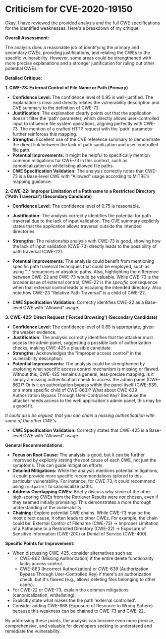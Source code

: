 # Criticism for CVE-2020-19150

Okay, I have reviewed the provided analysis and the full CWE specifications for the identified weaknesses. Here's a breakdown of my critique:

**Overall Assessment:**

The analysis does a reasonable job of identifying the primary and secondary CWEs, providing justifications, and relating the CWEs to the specific vulnerability. However, some areas could be strengthened with more precise explanations and a stronger justification for ruling out other potential CWEs.

**Detailed Critique:**

**1. CWE-73: External Control of File Name or Path (Primary)**

*   **Confidence Level:** The confidence level of 0.85 is well-justified. The explanation is clear and directly relates the vulnerability description and CVE summary to the definition of CWE-73.
*   **Justification:** The explanation clearly points out that the application doesn't filter the 'path' parameter, which directly allows user-controlled input to influence file system operations, aligning perfectly with CWE-73. The mention of a crafted HTTP request with the 'path' parameter further reinforces this mapping.
*   **Strengths:** Excellent use of the CVE reference summary to demonstrate the direct link between the lack of path sanitization and user-controlled file path.
*   **Potential Improvements:** It might be helpful to specifically mention common mitigations for CWE-73 in this context, such as canonicalization or whitelisting allowed file paths.
*   **CWE Specification Validation:**  The analysis correctly notes that CWE-73 is a Base-level CWE with "Allowed" usage according to MITRE's mapping guidance.

**2. CWE-22: Improper Limitation of a Pathname to a Restricted Directory ('Path Traversal') (Secondary Candidate)**

*   **Confidence Level:** The confidence level of 0.75 is reasonable.
*   **Justification:** The analysis correctly identifies the potential for path traversal due to the lack of input validation. The CVE summary explicitly states that the application allows traversal outside the intended directories.
*   **Strengths:**  The relationship analysis with CWE-73 is good, showing how the lack of input validation (CWE-73) directly leads to the possibility of path traversal (CWE-22).
*   **Potential Improvements:** The analysis could benefit from mentioning specific path traversal techniques that could be employed, such as using ".." sequences or absolute paths. Also, highlighting the difference between CWE-22 and CWE-73 would be valuable. While CWE-73 is the broader issue of external control, CWE-22 is the *specific* consequence when that external control leads to escaping the intended directory.  Also note how CWE-23 "Relative Path Traversal" is a child of CWE-22.

*   **CWE Specification Validation:** Correctly identifies CWE-22 as a Base-level CWE with "Allowed" usage.

**3. CWE-425: Direct Request ('Forced Browsing') (Secondary Candidate)**

*   **Confidence Level:** The confidence level of 0.65 is appropriate, given the weaker evidence.
*   **Justification:**  The analysis correctly identifies that the attacker must access the admin panel, suggesting a possible lack of authorization checks, making CWE-425 a plausible candidate.
*   **Strengths:** Acknowledges the "improper access control" in the vulnerability description.
*   **Potential Improvements:** The analysis could be strengthened by exploring what specific access control mechanism is missing or flawed. Without this, CWE-425 remains a general, less-precise mapping. Is it simply a missing authentication check to access the admin panel (CWE-862)? Or is it an authorization bypass within the panel itself (CWE-639, or a more specific child of CWE-863)? What about CWE-639 Authorization Bypass Through User-Controlled Key? Because the attacker needs access to the web application's admin panel, this may be a good fit.

*It could also be argued, that you can chain a missing authentication with some of the other CWE's*
*   **CWE Specification Validation:** Correctly states that CWE-425 is a Base-level CWE with "Allowed" usage.

**General Recommendations:**

*   **Focus on Root Cause:** The analysis is good, but it can be further improved by explicitly stating the root cause of each CWE, not just the symptoms. This can guide mitigation efforts.
*   **Detailed Mitigations:** While the analysis mentions potential mitigations, it could provide more specific recommendations tailored to this particular vulnerability. For instance, for CWE-73, it could recommend using `realpath()` to canonicalize paths.
*   **Address Overlapping CWEs:** Briefly discuss *why* some of the other high-scoring CWEs from the Retriever Results were *not* chosen, even if they seemed initially promising. This demonstrates a more thorough understanding of the vulnerability.
*   **Chaining:** Explore potential CWE chains. While CWE-73 may be the most direct cause, it often leads to other CWEs. For example, the chain could be: External Control of Filename (CWE-73) -> Improper Limitation of a Pathname to a Restricted Directory (CWE-22) -> Exposure of Sensitive Information (CWE-200) or Denial of Service (CWE-400).

**Specific Points for Improvement:**

*   When discussing CWE-425, consider alternatives such as:
    *   CWE-862 (Missing Authorization) if the entire delete functionality lacks access control.
    *   CWE-863 (Incorrect Authorization) or CWE-639 (Authorization Bypass Through User-Controlled Key) if there's an authorization check, but it's flawed (e.g., allows deleting files belonging to other users).
*   For CWE-22 or CWE-73, explain the common mitigations (canonicalization, whitelisting).
*   Explicitly state what makes the file path 'external controlled'.
*   Consider adding CWE-668 (Exposure of Resource to Wrong Sphere) because this weakness can be chained to CWE-73 and CWE-22.

By addressing these points, the analysis can become even more precise, comprehensive, and valuable for developers seeking to understand and remediate the vulnerability.